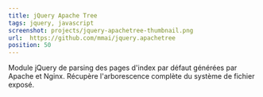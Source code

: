 ```yaml
---
title: jQuery Apache Tree
tags: jquery, javascript
screenshot: projects/jquery-apachetree-thumbnail.png
url:  https://github.com/mmai/jquery.apachetree
position: 50
---
```


Module jQuery de parsing des pages d'index par défaut générées par Apache et Nginx. Récupère l'arborescence complète du système de fichier exposé.
